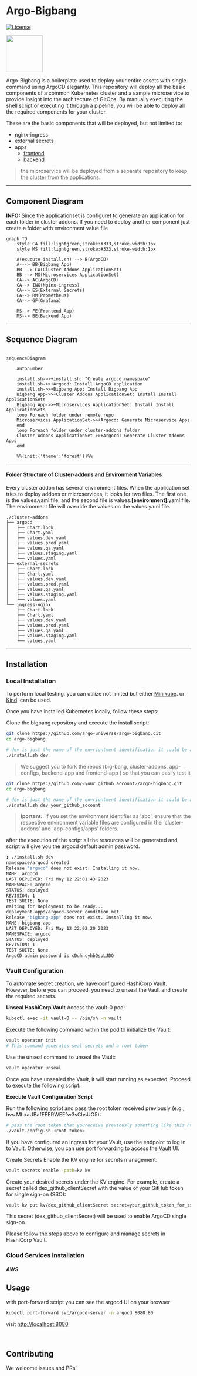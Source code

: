# Argo-Bigbang

[![License](https://img.shields.io/badge/License-Apache%202.0-blue.svg)](https://github.com/argo-universe/argo-bigbang/blob/master/LICENSE)

<img src="https://cncf-branding.netlify.app/img/projects/argo/horizontal/color/argo-horizontal-color.png" height="100" alt="" />

Argo-Bigbang is a boilerplate used to deploy your entire assets with single command using ArgoCD elegantly. This repository will deploy all the basic components of a common Kubernetes cluster and a sample microservice to provide insight into the architecture of GitOps. By manually executing the shell script or executing it through a pipeline, you will be able to deploy all the required components for your cluster.

These are the basic components that will be deployed, but not limited to:

- nginx-ingress
- external secrets
- apps
    - [frontend](https://github.com/argo-universe/frontend-app)
    - [backend](https://github.com/argo-universe/backend-app) 

> the microservice will be deployed from a separate repository to keep the cluster from the applications.


-----

## Component Diagram

 **INFO:** Since the applicationset is configuret to generate an application for each folder in cluster addons. If you need to deploy another component just create a folder with environment value file



```mermaid
graph TD
    style CA fill:lightgreen,stroke:#333,stroke-width:1px
    style MS fill:lightgreen,stroke:#333,stroke-width:1px

    A(exucute install.sh) --> B(ArgoCD)
    A---> BB(Bigbang App)
    BB --> CA(Cluster Addons ApplicationSet)
    BB --> MS(Microservices ApplicationSet)
    CA--> AC(ArgoCD)
    CA--> ING(Nginx-ingress)
    CA--> ES(External Secrets)
    CA--> RM(Prometheus)
    CA--> GF(Grafana)
    
    MS--> FE(Frontend App)
    MS--> BE(Backend App)
```

---

## Sequence Diagram

```mermaid

sequenceDiagram

    autonumber

    install.sh->>+install.sh: "Create argocd namespace"
    install.sh->>+Argocd: Install ArgoCD application
    install.sh->>+Bigbang App: Install Bigbang App
    Bigbang App->>+Cluster Addons ApplicationSet: Install Install ApplicationSets
    Bigbang App->>+Microservices ApplicationSet: Install Install ApplicationSets
    loop Foreach folder under remote repo
    Microservices ApplicationSet->>+Argocd: Generate Microservice Apps
    end
    loop Foreach folder under cluster-addons folder
    Cluster Addons ApplicationSet->>+Argocd: Generate Cluster Addons Apps
    end

    %%{init:{'theme':'forest'}}%%
```

---


#### Folder Structure of Cluster-addons and Environment Variables

Every cluster addon has several environment files. When the application set tries to deploy addons or microservices, it looks for two files. The first one is the values.yaml file, and the second file is values.**[environment]**.yaml file. The environment file will override the values on the values.yaml file.

```
./cluster-addons
├── argocd
│   ├── Chart.lock
│   ├── Chart.yaml
│   ├── values.dev.yaml
│   ├── values.prod.yaml
│   ├── values.qa.yaml
│   ├── values.staging.yaml
│   └── values.yaml
├── external-secrets
│   ├── Chart.lock
│   ├── Chart.yaml
│   ├── values.dev.yaml
│   ├── values.prod.yaml
│   ├── values.qa.yaml
│   ├── values.staging.yaml
│   └── values.yaml
└── ingress-nginx
    ├── Chart.lock
    ├── Chart.yaml
    ├── values.dev.yaml
    ├── values.prod.yaml
    ├── values.qa.yaml
    ├── values.staging.yaml
    └── values.yaml
```

---
## Installation
### Local Installation

To perform local testing, you can utilize not limited but either  [Minikube](https://minikube.sigs.k8s.io/docs/start/). or [Kind](https://kind.sigs.k8s.io/docs/user/quick-start/#installation). can be used.

Once you have installed Kubernetes locally, follow these steps:

Clone the bigbang repository and execute the install script:

```bash
git clone https://github.com/argo-universe/argo-bigbang.git
cd argo-bigbang

# dev is just the name of the envriontment identification it could be anything etc. Mydev, staging or prod
./install.sh dev 
```
> We suggest you to fork the repos (big-bang, cluster-addons, app-configs, backend-app and frontend-app ) so that you can easily test it

```bash
git clone https://github.com/<your_github_account>/argo-bigbang.git
cd argo-bigbang

# dev is just the name of the envriontment identification it could be anything etc. Mydev, staging or prod
./install.sh dev your_github_account
```


> **Iportant:**: If you set the environment identifier as 'abc', ensure that the respective environment variable files are configured in the 'cluster-addons' and 'app-configs/apps' folders.

after the execution of the script all the resources will be generated and script will give you the argocd default admin password.

```bash
❯ ./install.sh dev
namespace/argocd created
Release "argocd" does not exist. Installing it now.
NAME: argocd
LAST DEPLOYED: Fri May 12 22:01:43 2023
NAMESPACE: argocd
STATUS: deployed
REVISION: 1
TEST SUITE: None
Waiting for Deployment to be ready...
deployment.apps/argocd-server condition met
Release "bigbang-app" does not exist. Installing it now.
NAME: bigbang-app
LAST DEPLOYED: Fri May 12 22:02:20 2023
NAMESPACE: argocd
STATUS: deployed
REVISION: 1
TEST SUITE: None
ArgoCD admin password is cDuhncyhbQspLJDO
```


### Vault Configuration

To automate secret creation, we have configured HashiCorp Vault. However, before you can proceed, you need to unseal the Vault and create the required secrets.

**Unseal HashiCorp Vault**
Access the vault-0 pod:
```bash
kubectl exec -it vault-0 -- /bin/sh -n vault
```

Execute the following command within the pod to initialize the Vault:
```bash
vault operator init
# This command generates seal secrets and a root token
```
Use the unseal command to unseal the Vault:
```bash
vault operator unseal
```


Once you have unsealed the Vault, it will start running as expected. Proceed to execute the following script:

**Execute Vault Configuration Script**

Run the following script and pass the root token received previously (e.g., hvs.MhxaUBafEEERWEEfw3sChsUO5):
```bash
# pass the root token that youreceive previously something like this hvs.MhxaUBafEEERWEEfw3sChsUO5
./vault.config.sh <root token>
```

If you have configured an ingress for your Vault, use the endpoint to log in to Vault. Otherwise, you can use port forwarding to access the Vault UI.

Create Secrets
Enable the KV engine for secrets management:
```bash
vault secrets enable -path=kv kv
```

Create your desired secrets under the KV engine. For example, create a secret called dex_github_clientSecret with the value of your GitHub token for single sign-on (SSO):

```bash
vault kv put kv/dex_github_clientSecret secret=your_github_token_for_sso
```

This secret (dex_github_clientSecret) will be used to enable ArgoCD single sign-on.

Please follow the steps above to configure and manage secrets in HashiCorp Vault.


### Cloud Services Installation

##### AWS


## Usage
with port-forward script you can see the argocd UI on your browser

```bash 
kubectl port-forward svc/argocd-server -n argocd 8080:80
```
visit [http://localhost:8080](http://localhost:8080)

<img src="./assets/apps.png"  alt="" />
<img src="./assets/bigbang.png"  alt="" />

 
## Contributing

We welcome issues and PRs!
